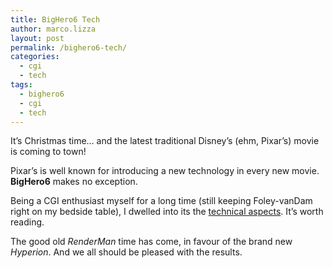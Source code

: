 ```yaml
---
title: BigHero6 Tech
author: marco.lizza
layout: post
permalink: /bighero6-tech/
categories:
  - cgi
  - tech
tags:
  - bighero6
  - cgi
  - tech
---
```

It&#8217;s Christmas time&#8230; and the latest traditional Disney&#8217;s (ehm, Pixar&#8217;s) movie is coming to town!

Pixar&#8217;s is well known for introducing a new technology in every new movie. **BigHero6** makes no exception.

Being a CGI enthusiast myself for a long time (still keeping Foley-vanDam right on my bedside table), I dwelled into its the [technical aspects][1]. It&#8217;s worth reading.

The good old *RenderMan* time has come, in favour of the brand new *Hyperion*. And we all should be pleased with the results.

 [1]: http://www.fxguide.com/featured/disneys-new-production-renderer-hyperion-yes-disney